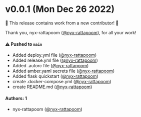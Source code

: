 # v0.0.1 (Mon Dec 26 2022)

:tada: This release contains work from a new contributor! :tada:

Thank you, nyx-rattapoom ([@nyx-rattapoom](https://github.com/nyx-rattapoom)), for all your work!

#### ⚠️ Pushed to `main`

- Added deploy.yml file ([@nyx-rattapoom](https://github.com/nyx-rattapoom))
- Added release.yml file ([@nyx-rattapoom](https://github.com/nyx-rattapoom))
- Added .autorc file ([@nyx-rattapoom](https://github.com/nyx-rattapoom))
- Added amber.yaml secrets file ([@nyx-rattapoom](https://github.com/nyx-rattapoom))
- Added flask quickstart ([@nyx-rattapoom](https://github.com/nyx-rattapoom))
- create .docker-compose.yml ([@nyx-rattapoom](https://github.com/nyx-rattapoom))
- create README.md ([@nyx-rattapoom](https://github.com/nyx-rattapoom))

#### Authors: 1

- nyx-rattapoom ([@nyx-rattapoom](https://github.com/nyx-rattapoom))
